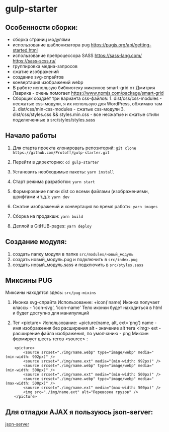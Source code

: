 # gulp-starter

## Особенности сборки:
  * сборка страниц модулями
  * использование шаблонизатора pug https://pugjs.org/api/getting-started.html
  * использование препроцессора SASS https://sass-lang.com/ https://sass-scss.ru/
  * группировка медиа-запросов
  * сжатие изображений
  * создание svg-спрайтов
  * конвертация изображений webp
  * В работе использую библиотеку миксинов smart-grid от Дмитрия Лаврика - очень помогает https://www.npmjs.com/package/smart-grid
  * Сборщик создаёт три варианта css-файлов:
        1. dist/css/css-modules - несжатые css-модули, я их использую для WordPress, обжимаю там
        2. dist/css/min-css-modules - сжатые css-модули
        3. dist/css/styles.css && styles.min.css - все несжатые и сжатые стили подключенные в src/styles/styles.sass


## Начало работы

1.  Для старта проекта клонировать репозиторий:
    `git clone https://github.com/Protoff/gulp-starter.git`

2.  Перейти в директорию:
    `cd gulp-starter`

2.  Установить необходимые пакеты:
    `yarn install`

3.  Старт режима разработки:
    `yarn start`

4.  Формирование папки dist со всеми файлами (изображениями, шрифтами и т.д.):
    `yarn dev`

5.  Сжатие изображений и конвертация во время работы:
    `yarn images`

6.  Сборка на продакшн:
    `yarn build`

7. Деплой в GitHUB-pages:
    `yarn deploy`

## Создание модуля:
  1. создать папку модуля в папке `src/modules/новый_модуль`
  2. создать новый_модуль.pug и подключить в `src/index.pug`
  3. создать новый_модуль.sass и подключить в `src/styles.sass`

## Миксины PUG
Миксины находятся здесь:
`src/pug-mixins`

1. Иконка svg-спрайта
    Использование: +icon('name)
    Иконка получает классы - 'icon-svg', 'icon-name'
    Тело иконки будет находиться в html и будет доступно для манипуляций

2. Тег &lt;picture&gt;
    Использование: +picture(name, alt, ext='png')
    name - имя изображения без расширения
    alt - значение alt тега &lt;img&gt;
    ext - расширение файла изображения, по умолчанию - png
    Миксин формирует шесть тегов &lt;source&gt; :
```
    <picture>
        <source srcset="./img/name.webp" type="image/webp" media="(min-width: 992px)" />
        <source srcset="./img/name.ext" media="(min-width: 992px)" />
        <source srcset="./img/name.webp" type="image/webp" media="(min-width: 500px)" />
        <source srcset="./img/name.ext" media="(min-width: 500px)" />
        <source srcset="./img/name.webp" type="image/webp" media="(max-width: 500px)" />
        <source srcset="./img/name.ext" media="(max-width: 500px)" />
        <img src="./img/name.ext" alt="Перевозка грузов" />
    </picture>
```

## Для отладки AJAX я пользуюсь json-server:
[json-server](https://github.com/typicode/json-server)
